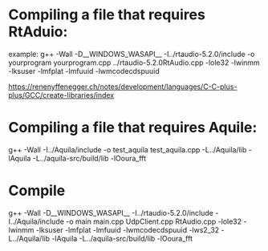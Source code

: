 # Compiling a file that requires RtAduio:

example:
g++ -Wall -D__WINDOWS_WASAPI__ -I../rtaudio-5.2.0/include -o yourprogram yourprogram.cpp ../rtaudio-5.2.0RtAudio.cpp -lole32 -lwinmm -lksuser -lmfplat -lmfuuid -lwmcodecdspuuid

https://renenyffenegger.ch/notes/development/languages/C-C-plus-plus/GCC/create-libraries/index


# Compiling a file that requires Aquile:

g++ -Wall -I../Aquila/include -o test_aquila test_aquila.cpp -L../Aquila/lib -lAquila -L../aquila-src/build/lib -lOoura_fft


# Compile

g++ -Wall -D__WINDOWS_WASAPI__ -I../rtaudio-5.2.0/include -I../Aquila/include -o main main.cpp UdpClient.cpp RtAudio.cpp -lole32 -lwinmm -lksuser -lmfplat -lmfuuid -lwmcodecdspuuid -lws2_32 -L../Aquila/lib -lAquila -L../aquila-src/build/lib -lOoura_fft